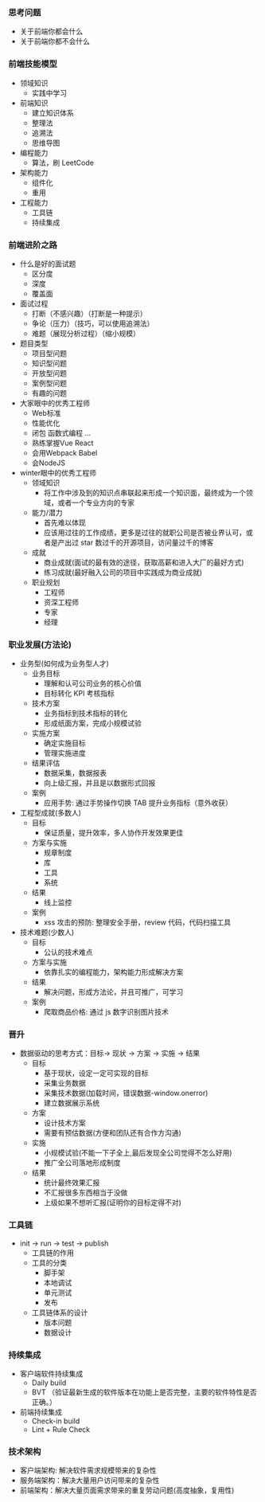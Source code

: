 ### 思考问题
- 关于前端你都会什么
- 关于前端你都不会什么

### 前端技能模型
- 领域知识
    - 实践中学习
- 前端知识
    - 建立知识体系
    - 整理法
    - 追溯法
    - 思维导图
- 编程能力
    - 算法，刷 LeetCode
- 架构能力
    - 组件化
    - 重用
- 工程能力
    - 工具链
    - 持续集成

### 前端进阶之路
- 什么是好的面试题
    - 区分度
    - 深度
    - 覆盖面
- 面试过程
    - 打断（不感兴趣）（打断是一种提示）
    - 争论（压力）（技巧，可以使用追溯法）
    - 难题（展现分析过程）（缩小规模）
- 题目类型
    - 项目型问题
    - 知识型问题
    - 开放型问题
    - 案例型问题
    - 有趣的问题
- 大家眼中的优秀工程师
    - Web标准
    - 性能优化
    - 闭包 函数式编程 ...
    - 熟练掌握Vue React
    - 会用Webpack Babel
    - 会NodeJS
- winter眼中的优秀工程师
    - 领域知识
        - 将工作中涉及到的知识点串联起来形成一个知识面，最终成为一个领域，或者一个专业方向的专家
    - 能力/潜力
        - 首先难以体现
        - 应该用过往的工作成绩，更多是过往的就职公司是否被业界认可，或者是产出过 star 数过千的开源项目，访问量过千的博客
    -   成就
        - 商业成就(面试的最有效的途径，获取高薪和进入大厂的最好方式)
        - 练习成就(最好融入公司的项目中实践成为商业成就)
    -   职业规划
        - 工程师
        - 资深工程师
        - 专家
        - 经理
### 职业发展(方法论)
- 业务型(如何成为业务型人才)
    - 业务目标
        -   理解和认可公司业务的核心价值
        -   目标转化 KPI 考核指标
    -   技术方案
        -   业务指标到技术指标的转化
        -   形成纸面方案，完成小规模试验
    -   实施方案
        -   确定实施目标
        -   管理实施进度
    -   结果评估
        -   数据采集，数据报表
        -   向上级汇报，并且是以数据形式回报
    -   案例
        -   应用手势: 通过手势操作切换 TAB 提升业务指标（意外收获）
-   工程型成就(多数人)
    -   目标
        -   保证质量，提升效率，多人协作开发效果更佳
    -   方案与实施
        -   规章制度
        -   库
        -   工具
        -   系统
    -   结果
        -   线上监控
    -   案例
        -   xss 攻击的预防: 整理安全手册，review 代码，代码扫描工具
- 技术难题(少数人)
    -   目标
        -   公认的技术难点
    -   方案与实施
        -   依靠扎实的编程能力，架构能力形成解决方案
    -   结果
        -   解决问题，形成方法论，并且可推广，可学习
    -   案例
        -   爬取商品价格: 通过 js 数字识别图片技术
### 晋升
- 数据驱动的思考方式：目标-> 现状 -> 方案 -> 实施 -> 结果
    -   目标
        -   基于现状，设定一定可实现的目标
        -   采集业务数据
        -   采集技术数据(加载时间，错误数据-window.onerror)
        -   建立数据展示系统
    -   方案
        -   设计技术方案
        -   需要有预估数据(方便和团队还有合作方沟通)
    -   实施
        -   小规模试验(不能一下子全上,最后发现全公司觉得不怎么好用)
        -   推广全公司落地形成制度
    -   结果
        -   统计最终效果汇报
        -   不汇报很多东西相当于没做
        -   上级如果不想听汇报(证明你的目标定得不对)
### 工具链
- init -> run -> test -> publish
    -   工具链的作用
    -   工具的分类
        -   脚手架
        -   本地调试
        -   单元测试
        -   发布
    -   工具链体系的设计
        -   版本问题
        -   数据设计
### 持续集成
- 客户端软件持续集成
    -   Daily build
    -   BVT （验证最新生成的软件版本在功能上是否完整，主要的软件特性是否正确。）
- 前端持续集成
    -   Check-in build
    -   Lint + Rule Check
### 技术架构
- 客户端架构: 解决软件需求规模带来的复杂性
- 服务端架构：解决大量用户访问带来的复杂性
- 前端架构：解决大量页面需求带来的重复劳动问题(高度抽象，复用性)